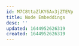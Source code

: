 ```yaml
---
id: M7C8ttaZlKY6Ax3jZTEVp
title: Node Embeddings
desc: ''
updated: 1644952626319
created: 1644952626319
---
```


